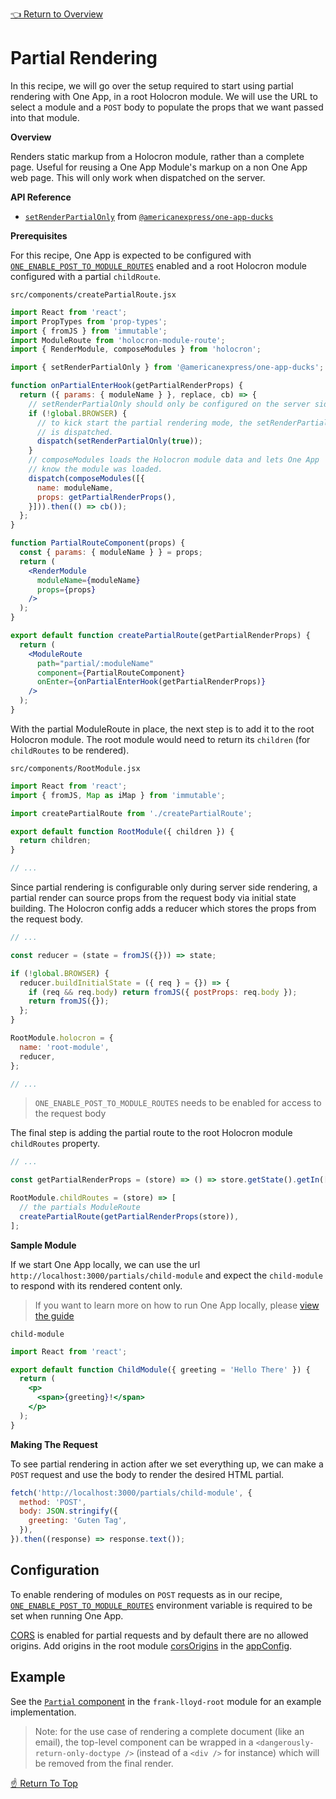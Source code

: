 <!--ONE-DOCS-HIDE start-->
[👈 Return to Overview](./README.md)
<!--ONE-DOCS-HIDE end-->

# Partial Rendering

In this recipe, we will go over the setup required to start using partial rendering with One App,
in a root Holocron module. We will use the URL to select a module and a `POST` body to populate
the props that we want passed into that module.

**Overview**

Renders static markup from a Holocron module, rather than a complete page. Useful for reusing a One
App Module's markup on a non One App web page. This will only work when dispatched on the server.

**API Reference**

* [`setRenderPartialOnly`](https://github.com/americanexpress/one-app-ducks#setrenderpartialonly) from [`@americanexpress/one-app-ducks`](https://github.com/americanexpress/one-app-ducks)

**Prerequisites**

For this recipe, One App is expected to be configured with [`ONE_ENABLE_POST_TO_MODULE_ROUTES`](../api/server/Environment-Variables.md#one_enable_post_to_module_routes) enabled and a root Holocron module configured with a partial `childRoute`.

`src/components/createPartialRoute.jsx`
```jsx
import React from 'react';
import PropTypes from 'prop-types';
import { fromJS } from 'immutable';
import ModuleRoute from 'holocron-module-route';
import { RenderModule, composeModules } from 'holocron';

import { setRenderPartialOnly } from '@americanexpress/one-app-ducks';

function onPartialEnterHook(getPartialRenderProps) {
  return ({ params: { moduleName } }, replace, cb) => {
    // setRenderPartialOnly should only be configured on the server side
    if (!global.BROWSER) {
      // to kick start the partial rendering mode, the setRenderPartialOnly action
      // is dispatched.
      dispatch(setRenderPartialOnly(true));
    }
    // composeModules loads the Holocron module data and lets One App
    // know the module was loaded.
    dispatch(composeModules([{
      name: moduleName,
      props: getPartialRenderProps(),
    }])).then(() => cb());
  };
}

function PartialRouteComponent(props) {
  const { params: { moduleName } } = props;
  return (
    <RenderModule
      moduleName={moduleName}
      props={props}
    />
  );
}

export default function createPartialRoute(getPartialRenderProps) {
  return (
    <ModuleRoute
      path="partial/:moduleName"
      component={PartialRouteComponent}
      onEnter={onPartialEnterHook(getPartialRenderProps)}
    />
  );
}
```

With the partial ModuleRoute in place, the next step is to add it to the root Holocron module.
The root module would need to return its `children` (for `childRoutes` to be rendered).

`src/components/RootModule.jsx`
```js
import React from 'react';
import { fromJS, Map as iMap } from 'immutable';

import createPartialRoute from './createPartialRoute';

export default function RootModule({ children }) {
  return children;
}

// ...
```

Since partial rendering is configurable only during server side rendering,
a partial render can source props from the request body via initial state building.
The Holocron config adds a reducer which stores the props from the request body.

```js
// ...

const reducer = (state = fromJS({})) => state;

if (!global.BROWSER) {
  reducer.buildInitialState = ({ req } = {}) => {
    if (req && req.body) return fromJS({ postProps: req.body });
    return fromJS({});
  };
}

RootModule.holocron = {
  name: 'root-module',
  reducer,
};

// ...
```
> `ONE_ENABLE_POST_TO_MODULE_ROUTES` needs to be enabled for access to the request body

The final step is adding the partial route to the root Holocron module `childRoutes` property.

```js
// ...

const getPartialRenderProps = (store) => () => store.getState().getIn(['modules', 'root-module', 'postProps'], iMap()).toJS();

RootModule.childRoutes = (store) => [
  // the partials ModuleRoute
  createPartialRoute(getPartialRenderProps(store)),
];
```

**Sample Module**

If we start One App locally, we can use the url `http://localhost:3000/partials/child-module`
and expect the `child-module` to respond with its rendered content only.

> If you want to learn more on how to run One App locally, please [view the guide](./Running-Existing-App-Locally.md)

`child-module`
```jsx
import React from 'react';

export default function ChildModule({ greeting = 'Hello There' }) {
  return (
    <p>
      <span>{greeting}!</span>
    </p>
  );
}
```

**Making The Request**

To see partial rendering in action after we set everything up, we can make a `POST`
request and use the body to render the desired HTML partial.

```js
fetch('http://localhost:3000/partials/child-module', {
  method: 'POST',
  body: JSON.stringify({
    greeting: 'Guten Tag',
  }),
}).then((response) => response.text());
```

## Configuration

To enable rendering of modules on `POST` requests as in our recipe,
[`ONE_ENABLE_POST_TO_MODULE_ROUTES`](../api/server/Environment-Variables.md#one_enable_post_to_module_routes)
environment variable is required to be set when running One App.

[CORS](https://developer.mozilla.org/en-US/docs/Web/HTTP/CORS) is enabled for partial requests and
by default there are no allowed origins.
Add origins in the root module [corsOrigins](../api/modules/App-Configuration.md#corsorigins) in
the [appConfig](../api/modules/App-Configuration.md).

## Example

See the [`Partial` component](../../prod-sample/sample-modules/frank-lloyd-root/0.0.2/src/components/Partial.jsx)
in the `frank-lloyd-root` module for an example implementation.

> Note: for the use case of rendering a complete document (like an email), the top-level component
> can be wrapped in a `<dangerously-return-only-doctype />` (instead of a `<div />` for instance)
> which will be removed from the final render.

[☝️ Return To Top](#partial-rendering)
